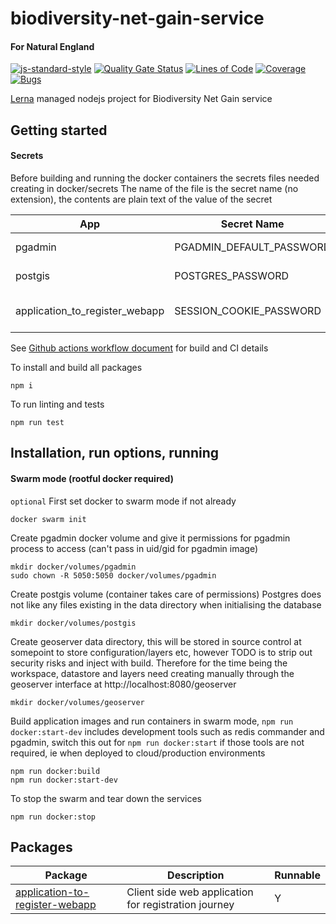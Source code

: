 # biodiversity-net-gain-service

#### For Natural England

[![js-standard-style](https://img.shields.io/badge/code%20style-standard-brightgreen.svg)](http://standardjs.com)
[![Quality Gate Status](https://sonarcloud.io/api/project_badges/measure?project=DEFRA_biodiversity-net-gain-service&metric=alert_status)](https://sonarcloud.io/dashboard?id=DEFRA_biodiversity-net-gain-service)
[![Lines of Code](https://sonarcloud.io/api/project_badges/measure?project=DEFRA_biodiversity-net-gain-service&metric=ncloc)](https://sonarcloud.io/dashboard?id=DEFRA_biodiversity-net-gain-service)
[![Coverage](https://sonarcloud.io/api/project_badges/measure?project=DEFRA_biodiversity-net-gain-service&metric=coverage)](https://sonarcloud.io/dashboard?id=DEFRA_biodiversity-net-gain-service)
[![Bugs](https://sonarcloud.io/api/project_badges/measure?project=DEFRA_biodiversity-net-gain-service&metric=bugs)](https://sonarcloud.io/dashboard?id=DEFRA_biodiversity-net-gain-service)

[Lerna](https://lerna.js.org/) managed nodejs project for Biodiversity Net Gain service

## Getting started

#### Secrets

Before building and running the docker containers the secrets files needed creating in docker/secrets
The name of the file is the secret name (no extension), the contents are plain text of the value of the secret


| App | Secret Name | Notes |
| ----------- | ----------- | ----------- |
| pgadmin | PGADMIN_DEFAULT_PASSWORD | ----------- |
| postgis | POSTGRES_PASSWORD | ----------- |
| application_to_register_webapp | SESSION_COOKIE_PASSWORD | minimum 32 characters |

See [Github actions workflow document](.github/workflows/build.yaml) for build and CI details

To install and build all packages

`npm i`

To run linting and tests

`npm run test`

## Installation, run options, running

#### Swarm mode (rootful docker required)

`optional` First set docker to swarm mode if not already

```
docker swarm init
```

Create pgadmin docker volume and give it permissions for pgadmin process to access (can't pass in uid/gid for pgadmin image)

```
mkdir docker/volumes/pgadmin
sudo chown -R 5050:5050 docker/volumes/pgadmin
```


Create postgis volume (container takes care of permissions)
Postgres does not like any files existing in the data directory when initialising the database

```
mkdir docker/volumes/postgis
```

Create geoserver data directory, this will be stored in source control at somepoint to store configuration/layers etc, however TODO is to strip out security risks and inject with build.
Therefore for the time being the workspace, datastore and layers need creating manually through the geoserver interface at http://localhost:8080/geoserver

```
mkdir docker/volumes/geoserver
```


Build application images and run containers in swarm mode, `npm run docker:start-dev` includes development tools such as redis commander and pgadmin, switch this out for `npm run docker:start` if those tools are not required, ie when deployed to cloud/production environments

```
npm run docker:build
npm run docker:start-dev
```


To stop the swarm and tear down the services

```
npm run docker:stop
```

## Packages

| Package | Description | Runnable |
| ----------- | ----------- | ----------- |
| [application-to-register-webapp](packages/application-to-register-webapp) | Client side web application for registration journey | Y | 